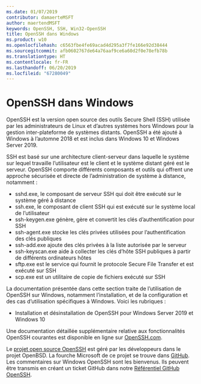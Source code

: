 ```yaml
---
ms.date: 01/07/2019
contributor: damaerteMSFT
author: maertendMSFT
keywords: OpenSSH, SSH, Win32-OpenSSH
title: OpenSSH dans Windows
ms.product: w10
ms.openlocfilehash: c6563fbe4fe69acad4d295a3f7fe166e92d38444
ms.sourcegitcommit: afb0602767de64a76aaf9ce6a60d2f0e78efb78b
ms.translationtype: HT
ms.contentlocale: fr-FR
ms.lasthandoff: 06/20/2019
ms.locfileid: "67280049"
---
```

# <a name="openssh-in-windows"></a>OpenSSH dans Windows

OpenSSH est la version open source des outils Secure Shell (SSH) utilisée par les administrateurs de Linux et d’autres systèmes hors Windows pour la gestion inter-plateforme de systèmes distants. OpenSSH a été ajouté à Windows à l’automne 2018 et est inclus dans Windows 10 et Windows Server 2019. 

SSH est basé sur une architecture client-serveur dans laquelle le système sur lequel travaille l’utilisateur est le client et le système distant géré est le serveur. OpenSSH comporte différents composants et outils qui offrent une approche sécurisée et directe de l’administration de système à distance, notamment :

* sshd.exe, le composant de serveur SSH qui doit être exécuté sur le système géré à distance 
* ssh.exe, le composant de client SSH qui est exécuté sur le système local de l’utilisateur
* ssh-keygen.exe génère, gère et convertit les clés d’authentification pour SSH 
* ssh-agent.exe stocke les clés privées utilisées pour l’authentification des clés publiques
* ssh-add.exe ajoute des clés privées à la liste autorisée par le serveur
* ssh-keyscan.exe aide à collecter les clés d’hôte SSH publiques à partir de différents ordinateurs hôtes
* sftp.exe est le service qui fournit le protocole Secure File Transfer et est exécuté sur SSH
* scp.exe est un utilitaire de copie de fichiers exécuté sur SSH

La documentation présentée dans cette section traite de l’utilisation de OpenSSH sur Windows, notamment l’installation, et de la configuration et des cas d’utilisation spécifiques à Windows. Voici les rubriques :
* Installation et désinstallation de OpenSSH pour Windows Server 2019 et Windows 10

Une documentation détaillée supplémentaire relative aux fonctionnalités OpenSSH courantes est disponible en ligne sur [OpenSSH.com](https://www.openssh.com/manual.html). 

Le [projet open source OpenSSH](https://www.openssh.com) est géré par les développeurs dans le projet OpenBSD. La fourche Microsoft de ce projet se trouve dans [GitHub](https://github.com/PowerShell/openssh-portable).
Les commentaires sur Windows OpenSSH sont les bienvenus. Ils peuvent être transmis en créant un ticket GitHub dans notre [Référentiel GitHub OpenSSH](https://github.com/PowerShell/openssh-portable). 
